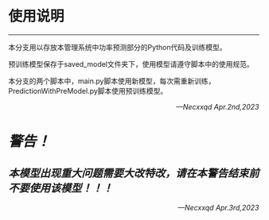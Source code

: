 # 使用说明

***

本分支用以存放本管理系统中功率预测部分的Python代码及训练模型。

预训练模型保存于saved_model文件夹下，使用模型请遵守脚本中的使用规范。

本分支的两个脚本中，main.py脚本使用新模型，每次需重新训练，PredictionWithPreModel.py脚本使用预训练模型。

<p align="right"><i>—Necxxqd<i> Apr.2nd,2023</p>

# 警告！

## 本模型出现重大问题需要大改特改，请在本警告结束前不要使用该模型！！！



<p align="right"><i>—Necxxqd<i> Apr.3rd,2023</p>





